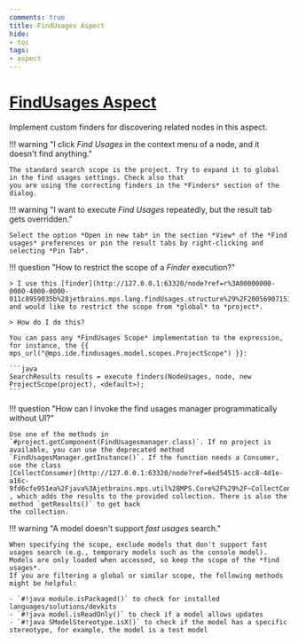```yaml
---
comments: true
title: FindUsages Aspect
hide:
- toc
tags:
- aspect
---
```


# [FindUsages Aspect](https://www.jetbrains.com/help/mps/find-usages.html#specificstatements)

Implement custom finders for discovering related nodes in this aspect.

!!! warning "I click *Find Usages* in the context menu of a node, and it doesn't find anything."

    The standard search scope is the project. Try to expand it to global in the find usages settings. Check also that
    you are using the correcting finders in the *Finders* section of the dialog. 

!!! warning "I want to execute *Find Usages* repeatedly, but the result tab gets overridden."

    Select the option *Open in new tab* in the section *View* of the *Find usages* preferences or pin the result tabs by right-clicking and selecting *Pin Tab*.

!!! question "How to restrict the scope of a *Finder* execution?"

    > I use this [finder](http://127.0.0.1:63320/node?ref=r%3A00000000-0000-4000-0000-011c8959035b%28jetbrains.mps.lang.findUsages.structure%29%2F2005690715325995353) and would like to restrict the scope from *global* to *project*. 

    > How do I do this?
    
    You can pass any *FindUsages Scope* implementation to the expression, for instance, the {{ mps_url("@mps.ide.findusages.model.scopes.ProjectScope") }}:

    ```java    
    SearchResults results = execute finders(NodeUsages, node, new ProjectScope(project), <default>);
    ```

!!! question "How can I invoke the find usages manager programmatically without UI?"

    Use one of the methods in `#project.getComponent(FindUsagesmanager.class)`. If no project is available, you can use the deprecated method
    `FindUsagesManager.getInstance()`. If the function needs a Consumer, use the class
    [CollectConsumer](http://127.0.0.1:63320/node?ref=6ed54515-acc8-4d1e-a16c-9fd6cfe951ea%2Fjava%3Ajetbrains.mps.util%28MPS.Core%2F%29%2F~CollectConsumer) , which adds the results to the provided collection. There is also the method `getResults()` to get back
    the collection.

!!! warning "A model doesn't support *fast usages* search."

    When specifying the scope, exclude models that don't support fast usages search (e.g., temporary models such as the console model).
    Models are only loaded when accessed, so keep the scope of the *find usages*.
    If you are filtering a global or similar scope, the following methods might be helpful: 
    
    - `#!java module.isPackaged()` to check for installed languages/solutions/devkits
    - `#!java model.isReadOnly()` to check if a model allows updates
    - `#!java SModelStereotype.isX()` to check if the model has a specific stereotype, for example, the model is a test model